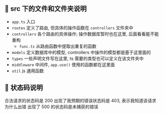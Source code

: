 ## 🍕 src 下的文件和文件夹说明

- `app.ts` 入口
- `routes` 定义了路由, 但具体的操作函数在 `controllers` 文件夹中
- `controllers` 各个路由的具体操作; 操作数据库暂时也在这里, 后面看看能不能重构
  - `func.ts` 从路由函数中提取出重复的函数
- `models` 定义数据库中的模型, controllers 中操作的模型都是基于这里面的
- `types` 一些声明文件写在这里, ts 需要的类型也可以定义在该文件夹中
- `middleware` 中间件, `app.use()` 使用的函数都在这里面
- `util` js 通用函数

## 🍕 状态码说明

合法请求的状态码是 200
出现了我预期的错误状态码是 403, 表示我知道该请求为什么出错
出现了 500 的状态码是未捕获的错误